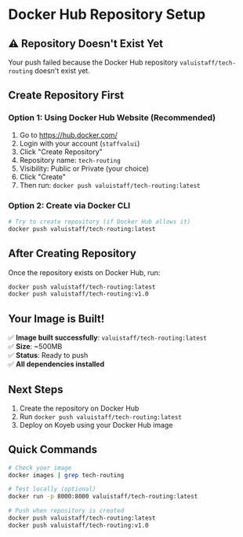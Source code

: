 # Docker Hub Repository Setup

## ⚠️ Repository Doesn't Exist Yet

Your push failed because the Docker Hub repository `valuistaff/tech-routing` doesn't exist yet.

## Create Repository First

### Option 1: Using Docker Hub Website (Recommended)
1. Go to https://hub.docker.com/
2. Login with your account (`staffvalui`)
3. Click "Create Repository"
4. Repository name: `tech-routing`
5. Visibility: Public or Private (your choice)
6. Click "Create"
7. Then run: `docker push valuistaff/tech-routing:latest`

### Option 2: Create via Docker CLI
```bash
# Try to create repository (if Docker Hub allows it)
docker push valuistaff/tech-routing:latest
```

## After Creating Repository

Once the repository exists on Docker Hub, run:
```bash
docker push valuistaff/tech-routing:latest
docker push valuistaff/tech-routing:v1.0
```

## Your Image is Built!

✅ **Image built successfully**: `valuistaff/tech-routing:latest`  
✅ **Size**: ~500MB  
✅ **Status**: Ready to push  
✅ **All dependencies installed**  

## Next Steps

1. Create the repository on Docker Hub
2. Run `docker push valuistaff/tech-routing:latest`
3. Deploy on Koyeb using your Docker Hub image

## Quick Commands

```bash
# Check your image
docker images | grep tech-routing

# Test locally (optional)
docker run -p 8000:8000 valuistaff/tech-routing:latest

# Push when repository is created
docker push valuistaff/tech-routing:latest
docker push valuistaff/tech-routing:v1.0
```

